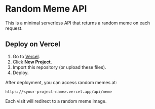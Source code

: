 # Random Meme API

This is a minimal serverless API that returns a random meme on each request.

## Deploy on Vercel

1. Go to [Vercel](https://vercel.com/).
2. Click **New Project**.
3. Import this repository (or upload these files).
4. Deploy.

After deployment, you can access random memes at:
```
https://<your-project-name>.vercel.app/api/meme
```

Each visit will redirect to a random meme image.
